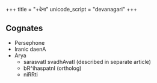 +++
title = "+देना"
unicode_script = "devanagari"
+++


## Cognates

- Persephone
- Iranic daenA
- Arya
  - sarasvatI svadhAvatI (described in separate article)
  - bR^ihaspatnI (ortholog)
  - niRRti
